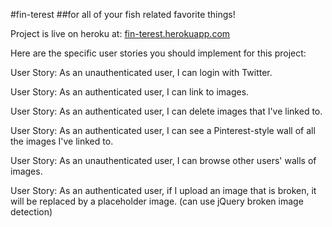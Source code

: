 #fin-terest
##for all of your fish related favorite things!

Project is live on heroku at: [fin-terest.herokuapp.com](fin-terest.herokuapp.com)

Here are the specific user stories you should implement for this project:

User Story: As an unauthenticated user, I can login with Twitter.

User Story: As an authenticated user, I can link to images.

User Story: As an authenticated user, I can delete images that I've linked to.

User Story: As an authenticated user, I can see a Pinterest-style wall of all the images I've linked to.

User Story: As an unauthenticated user, I can browse other users' walls of images.

User Story: As an authenticated user, if I upload an image that is broken, it will be replaced by a placeholder image. (can use jQuery broken image detection)